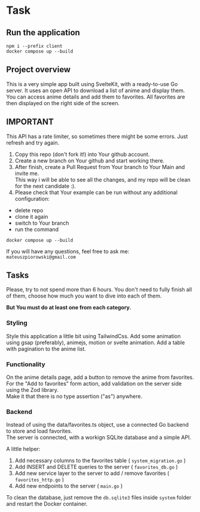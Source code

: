 # Task

## Run the application

```
npm i --prefix client
docker compose up --build
```

## Project overview

This is a very simple app built using SvelteKit, with a ready-to-use Go server.
It uses an open API to download a list of anime and display them. You can access anime details and add them to favorites.
All favorites are then displayed on the right side of the screen.

## IMPORTANT

This API has a rate limiter, so sometimes there might be some errors. Just refresh and try again.

1. Copy this repo (don't fork it!) into Your github account.
2. Create a new branch on Your github and start working there.
3. After finish, create a Pull Request from Your branch to Your Main and invite me.  
   This way i will be able to see all the changes, and my repo will be clean for the next candidate :).
4. Please check that Your example can be run without any additional configuration:

- delete repo
- clone it again
- switch to Your branch
- run the command

```
docker compose up --build
```

If you will have any questions, feel free to ask me:
`mateuszpiorowski@gmail.com`

## Tasks

Please, try to not spend more than 6 hours.
You don't need to fully finish all of them, choose how much you want to dive into each of them. 

**But You must do at least one from each category.**

### Styling

Style this application a little bit using TailwindCss.
Add some animation using gsap (preferably), animejs, motion or svelte animation.
Add a table with pagination to the anime list.

### Functionality

On the anime details page, add a button to remove the anime from favorites.
For the "Add to favorites" form action, add validation on the server side using the Zod library.  
Make it that there is no type assertion ("as") anywhere.

### Backend

Instead of using the data/favorites.ts object, use a connected Go backend to store and load favorites.  
The server is connected, with a workign SQLite database and a simple API.

A little helper:

1. Add necessary columns to the favorites table ( `system_migration.go` )
2. Add INSERT and DELETE queries to the server ( `favorites_db.go` )
3. Add new service layer to the server to add / remove favorites ( `favorites_http.go` )
4. Add new endpoints to the server ( `main.go` )

To clean the database, just remove the `db.sqlite3` files inside `system` folder and restart the Docker container.

